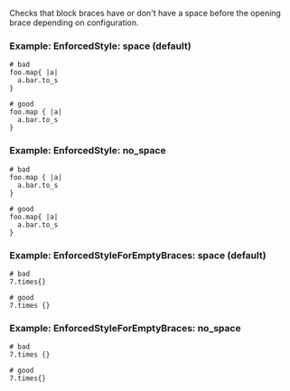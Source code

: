 Checks that block braces have or don't have a space before the opening
brace depending on configuration.

### Example: EnforcedStyle: space (default)
    # bad
    foo.map{ |a|
      a.bar.to_s
    }

    # good
    foo.map { |a|
      a.bar.to_s
    }

### Example: EnforcedStyle: no_space
    # bad
    foo.map { |a|
      a.bar.to_s
    }

    # good
    foo.map{ |a|
      a.bar.to_s
    }

### Example: EnforcedStyleForEmptyBraces: space (default)
    # bad
    7.times{}

    # good
    7.times {}

### Example: EnforcedStyleForEmptyBraces: no_space
    # bad
    7.times {}

    # good
    7.times{}